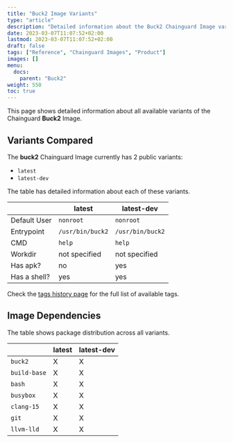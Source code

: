 ```yaml
---
title: "Buck2 Image Variants"
type: "article"
description: "Detailed information about the Buck2 Chainguard Image variants"
date: 2023-03-07T11:07:52+02:00
lastmod: 2023-03-07T11:07:52+02:00
draft: false
tags: ["Reference", "Chainguard Images", "Product"]
images: []
menu:
  docs:
    parent: "Buck2"
weight: 550
toc: true
---
```


This page shows detailed information about all available variants of the Chainguard **Buck2** Image.

## Variants Compared
The **buck2** Chainguard Image currently has 2 public variants: 

- `latest`
- `latest-dev`

The table has detailed information about each of these variants.

|              | latest           | latest-dev       |
|--------------|------------------|------------------|
| Default User | `nonroot`        | `nonroot`        |
| Entrypoint   | `/usr/bin/buck2` | `/usr/bin/buck2` |
| CMD          | `help`           | `help`           |
| Workdir      | not specified    | not specified    |
| Has apk?     | no               | yes              |
| Has a shell? | yes              | yes              |

Check the [tags history page](/chainguard/chainguard-images/reference/buck2/tags_history/) for the full list of available tags.
## Image Dependencies
The table shows package distribution across all variants.

|              | latest | latest-dev |
|--------------|--------|------------|
| `buck2`      | X      | X          |
| `build-base` | X      | X          |
| `bash`       | X      | X          |
| `busybox`    | X      | X          |
| `clang-15`   | X      | X          |
| `git`        | X      | X          |
| `llvm-lld`   | X      | X          |
